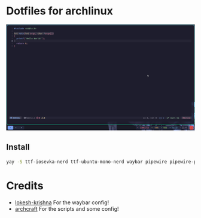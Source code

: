 # Dotfiles for archlinux

![Screenshot](assets/ss.png)

## Install
```sh
yay -S ttf-iosevka-nerd ttf-ubuntu-mono-nerd waybar pipewire pipewire-pulse yad adwaita-icon-theme arc-gtk-theme arc-icon-theme base-devel capitaine-cursors fish firefox gvfs thunar thunar-volman grimblast-git nwg-look-bin noto-fonts noto-fonts-cjk noto-fonts-emoji neovim
```

# Credits
- [lokesh-krishna](https://github.com/lokesh-krishna/dotfiles/tree/main/tokyo-night) For the waybar config!
- [archcraft](https://archcraft.io/) For the scripts and some config!
